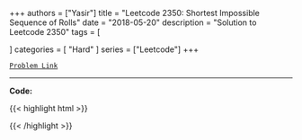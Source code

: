
+++
authors = ["Yasir"]
title = "Leetcode 2350: Shortest Impossible Sequence of Rolls"
date = "2018-05-20"
description = "Solution to Leetcode 2350"
tags = [
    
]
categories = [
    "Hard"
]
series = ["Leetcode"]
+++



[`Problem Link`](https://leetcode.com/problems/shortest-impossible-sequence-of-rolls/description/)

---

**Code:**

{{< highlight html >}}

{{< /highlight >}}

